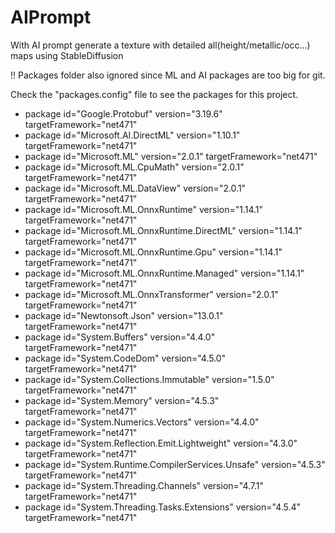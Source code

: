 # AIPrompt
With AI prompt generate a texture with detailed all(height/metallic/occ...) maps using StableDiffusion

!! Packages folder also ignored since ML and AI packages are too big for git.

Check the "packages.config" file to see the packages for this project.

- package id="Google.Protobuf" version="3.19.6" targetFramework="net471" 
- package id="Microsoft.AI.DirectML" version="1.10.1" targetFramework="net471" 
- package id="Microsoft.ML" version="2.0.1" targetFramework="net471" 
- package id="Microsoft.ML.CpuMath" version="2.0.1" targetFramework="net471" 
- package id="Microsoft.ML.DataView" version="2.0.1" targetFramework="net471" 
- package id="Microsoft.ML.OnnxRuntime" version="1.14.1" targetFramework="net471" 
- package id="Microsoft.ML.OnnxRuntime.DirectML" version="1.14.1" targetFramework="net471" 
- package id="Microsoft.ML.OnnxRuntime.Gpu" version="1.14.1" targetFramework="net471" 
- package id="Microsoft.ML.OnnxRuntime.Managed" version="1.14.1" targetFramework="net471" 
- package id="Microsoft.ML.OnnxTransformer" version="2.0.1" targetFramework="net471" 
- package id="Newtonsoft.Json" version="13.0.1" targetFramework="net471" 
- package id="System.Buffers" version="4.4.0" targetFramework="net471" 
- package id="System.CodeDom" version="4.5.0" targetFramework="net471" 
- package id="System.Collections.Immutable" version="1.5.0" targetFramework="net471"
- package id="System.Memory" version="4.5.3" targetFramework="net471" 
- package id="System.Numerics.Vectors" version="4.4.0" targetFramework="net471" 
- package id="System.Reflection.Emit.Lightweight" version="4.3.0" targetFramework="net471" 
- package id="System.Runtime.CompilerServices.Unsafe" version="4.5.3" targetFramework="net471" 
- package id="System.Threading.Channels" version="4.7.1" targetFramework="net471" 
- package id="System.Threading.Tasks.Extensions" version="4.5.4" targetFramework="net471" 
